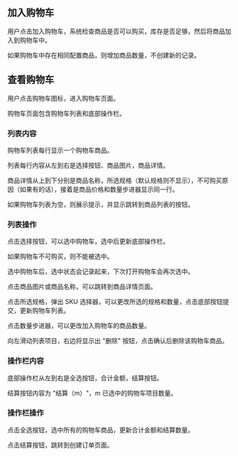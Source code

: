 ## 加入购物车

用户点击加入购物车，系统检查商品是否可以购买，库存是否足够，然后将商品加入到购物车中。

如果购物车中存在相同配置商品，则增加商品数量，不创建新的记录。

## 查看购物车

用户点击购物车图标，进入购物车页面。

购物车页面包含购物车列表和底部操作栏。

### 列表内容

购物车列表每行显示一个购物车商品。

列表每行内容从左到右是选择按钮、商品图片，商品详情。

商品详情从上到下分别是商品名称，所选规格（默认规格则不显示），不可购买原因（如果有的话），接着是商品价格和数量步进器显示同一行。

如果购物车列表为空，则展示提示，并显示跳转到商品列表的按钮。

### 列表操作

点击选择按钮，可以选中购物车，选中后更新底部操作栏。

如果购物车不可购买，则不能被选中。

选中购物车后，选中状态会记录起来，下次打开购物车会再次选中。

点击商品图片或商品名称，可以跳转到商品详情页面。

点击所选规格，弹出 SKU 选择器，可以更改所选的规格和数量，点击底部按钮提交，更新购物车列表。

点击数量步进器，可以更改加入购物车的商品数量。

向左滑动列表项目，右边将显示出 "删除" 按钮，点击确认后删除该购物车商品。

### 操作栏内容

底部操作栏从左到右是全选按钮，合计金额，结算按钮。

结算按钮内容为 "结算（m）"，m 已选中的购物车项目数量。

### 操作栏操作

点击全选按钮，选中所有的购物车商品，更新合计金额和结算数量。

点击结算按钮，跳转到创建订单页面。
